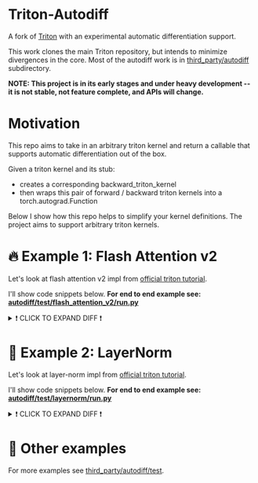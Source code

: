 # Triton-Autodiff

A fork of [Triton](https://github.com/openai/triton) with an experimental automatic differentiation support.

This work clones the main Triton repository, but intends to minimize
divergences in the core. Most of the autodiff work is in [third_party/autodiff](third_party/autodiff)
subdirectory.

**NOTE: This project is in its early stages and under heavy development -- it is not stable, not feature complete, and APIs will change.**


# Motivation

This repo aims to take in an arbitrary triton kernel and return a callable that supports automatic differentiation out of the box.

Given a triton kernel and its stub:
  - creates a corresponding backward_triton_kernel
  - then wraps this pair of forward / backward triton kernels into a torch.autograd.Function

Below I show how this repo helps to simplify your kernel definitions. The project aims to support arbitrary triton kernels.


# 🔥 Example 1: Flash Attention v2

Let's look at flash attention v2 impl from [official triton tutorial](https://github.com/triton-lang/triton/blob/105cb56487cd8a433b8fbfe9cc63c1f1c04a4b2a/python/tutorials/06-fused-attention.py).

I'll show code snippets below. **For end to end example see: [autodiff/test/flash_attention_v2/run.py](third_party/autodiff/test/flash_attention_v2/run.py)**

<details>
  <summary>❗ CLICK TO EXPAND DIFF ❗</summary>

```diff

+ # Define your forward kernel as usual:

+ # Unchanged (omitted for brevity)
@triton.jit
def _attn_fwd_inner
  ...

+ # Unchanged (omitted for brevity)
+ # temporary limitation: autotune is not supported for now
- @triton.autotune(list(filter(keep, configs)), key=["N_CTX", "HEAD_DIM"])
@triton.jit
def _attn_fwd
  ...


+ # No need to write backward kernels and backward stubs by hand anymore!

-@triton.jit
-def _attn_bwd_preprocess(O, DO,  #
-                         Delta,  #
-                         Z, H, N_CTX,  #
-                         BLOCK_M: tl.constexpr, HEAD_DIM: tl.constexpr  #
-                         ):
-    off_m = tl.program_id(0) * BLOCK_M + tl.arange(0, BLOCK_M)
-    off_hz = tl.program_id(1)
-    off_n = tl.arange(0, HEAD_DIM)
-    # load
-    o = tl.load(O + off_hz * HEAD_DIM * N_CTX + off_m[:, None] * HEAD_DIM + off_n[None, :])
-    do = tl.load(DO + off_hz * HEAD_DIM * N_CTX + off_m[:, None] * HEAD_DIM + off_n[None, :]).to(tl.float32)
-    delta = tl.sum(o * do, axis=1)
-    # write-back
-    tl.store(Delta + off_hz * N_CTX + off_m, delta)
-
-
-# The main inner-loop logic for computing dK and dV.
-@triton.jit
-def _attn_bwd_dkdv(dk, dv,  #
-                   Q, k, v, sm_scale,  #
-                   DO,  #
-                   M, D,  #
-                   # shared by Q/K/V/DO.
-                   stride_tok, stride_d,  #
-                   H, N_CTX, BLOCK_M1: tl.constexpr,  #
-                   BLOCK_N1: tl.constexpr,  #
-                   HEAD_DIM: tl.constexpr,  #
-                   # Filled in by the wrapper.
-                   start_n, start_m, num_steps,  #
-                   MASK: tl.constexpr):
-    offs_m = start_m + tl.arange(0, BLOCK_M1)
-    offs_n = start_n + tl.arange(0, BLOCK_N1)
-    offs_k = tl.arange(0, HEAD_DIM)
-    qT_ptrs = Q + offs_m[None, :] * stride_tok + offs_k[:, None] * stride_d
-    do_ptrs = DO + offs_m[:, None] * stride_tok + offs_k[None, :] * stride_d
-    # BLOCK_N1 must be a multiple of BLOCK_M1, otherwise the code wouldn't work.
-    tl.static_assert(BLOCK_N1 % BLOCK_M1 == 0)
-    curr_m = start_m
-    step_m = BLOCK_M1
-    for blk_idx in range(num_steps):
-        qT = tl.load(qT_ptrs)
-        # Load m before computing qk to reduce pipeline stall.
-        offs_m = curr_m + tl.arange(0, BLOCK_M1)
-        m = tl.load(M + offs_m)
-        qkT = tl.dot(k, qT)
-        pT = tl.math.exp2(qkT - m[None, :])
-        # Autoregressive masking.
-        if MASK:
-            mask = (offs_m[None, :] >= offs_n[:, None])
-            pT = tl.where(mask, pT, 0.0)
-        do = tl.load(do_ptrs)
-        # Compute dV.
-        ppT = pT
-        ppT = ppT.to(tl.float16)
-        dv += tl.dot(ppT, do)
-        # D (= delta) is pre-divided by ds_scale.
-        Di = tl.load(D + offs_m)
-        # Compute dP and dS.
-        dpT = tl.dot(v, tl.trans(do)).to(tl.float32)
-        dsT = pT * (dpT - Di[None, :])
-        dsT = dsT.to(tl.float16)
-        dk += tl.dot(dsT, tl.trans(qT))
-        # Increment pointers.
-        curr_m += step_m
-        qT_ptrs += step_m * stride_tok
-        do_ptrs += step_m * stride_tok
-    return dk, dv
-
-
-# the main inner-loop logic for computing dQ
-@triton.jit
-def _attn_bwd_dq(dq, q, K, V,  #
-                 do, m, D,
-                 # shared by Q/K/V/DO.
-                 stride_tok, stride_d,  #
-                 H, N_CTX,  #
-                 BLOCK_M2: tl.constexpr,  #
-                 BLOCK_N2: tl.constexpr,  #
-                 HEAD_DIM: tl.constexpr,
-                 # Filled in by the wrapper.
-                 start_m, start_n, num_steps,  #
-                 MASK: tl.constexpr):
-    offs_m = start_m + tl.arange(0, BLOCK_M2)
-    offs_n = start_n + tl.arange(0, BLOCK_N2)
-    offs_k = tl.arange(0, HEAD_DIM)
-    kT_ptrs = K + offs_n[None, :] * stride_tok + offs_k[:, None] * stride_d
-    vT_ptrs = V + offs_n[None, :] * stride_tok + offs_k[:, None] * stride_d
-    # D (= delta) is pre-divided by ds_scale.
-    Di = tl.load(D + offs_m)
-    # BLOCK_M2 must be a multiple of BLOCK_N2, otherwise the code wouldn't work.
-    tl.static_assert(BLOCK_M2 % BLOCK_N2 == 0)
-    curr_n = start_n
-    step_n = BLOCK_N2
-    for blk_idx in range(num_steps):
-        kT = tl.load(kT_ptrs)
-        vT = tl.load(vT_ptrs)
-        qk = tl.dot(q, kT)
-        p = tl.math.exp2(qk - m)
-        # Autoregressive masking.
-        if MASK:
-            offs_n = curr_n + tl.arange(0, BLOCK_N2)
-            mask = (offs_m[:, None] >= offs_n[None, :])
-            p = tl.where(mask, p, 0.0)
-        # Compute dP and dS.
-        dp = tl.dot(do, vT).to(tl.float32)
-        ds = p * (dp - Di[:, None])
-        ds = ds.to(tl.float16)
-        # Compute dQ.
-        # NOTE: We need to de-scale dq in the end, because kT was pre-scaled.
-        dq += tl.dot(ds, tl.trans(kT))
-        # Increment pointers.
-        curr_n += step_n
-        kT_ptrs += step_n * stride_tok
-        vT_ptrs += step_n * stride_tok
-    return dq
-
-
-@triton.jit
-def _attn_bwd(Q, K, V, sm_scale,  #
-              DO,  #
-              DQ, DK, DV,  #
-              M, D,
-              # shared by Q/K/V/DO.
-              stride_z, stride_h, stride_tok, stride_d,  #
-              H, N_CTX,  #
-              BLOCK_M1: tl.constexpr,  #
-              BLOCK_N1: tl.constexpr,  #
-              BLOCK_M2: tl.constexpr,  #
-              BLOCK_N2: tl.constexpr,  #
-              BLK_SLICE_FACTOR: tl.constexpr,  #
-              HEAD_DIM: tl.constexpr):
-    LN2: tl.constexpr = 0.6931471824645996  # = ln(2)
-
-    bhid = tl.program_id(2)
-    off_chz = (bhid * N_CTX).to(tl.int64)
-    adj = (stride_h * (bhid % H) + stride_z * (bhid // H)).to(tl.int64)
-    pid = tl.program_id(0)
-
-    # offset pointers for batch/head
-    Q += adj
-    K += adj
-    V += adj
-    DO += adj
-    DQ += adj
-    DK += adj
-    DV += adj
-    M += off_chz
-    D += off_chz
-
-    # load scales
-    offs_k = tl.arange(0, HEAD_DIM)
-
-    start_n = pid * BLOCK_N1
-    start_m = start_n
-
-    MASK_BLOCK_M1: tl.constexpr = BLOCK_M1 // BLK_SLICE_FACTOR
-    offs_n = start_n + tl.arange(0, BLOCK_N1)
-
-    dv = tl.zeros([BLOCK_N1, HEAD_DIM], dtype=tl.float32)
-    dk = tl.zeros([BLOCK_N1, HEAD_DIM], dtype=tl.float32)
-
-    # load K and V: they stay in SRAM throughout the inner loop.
-    k = tl.load(K + offs_n[:, None] * stride_tok + offs_k[None, :] * stride_d)
-    v = tl.load(V + offs_n[:, None] * stride_tok + offs_k[None, :] * stride_d)
-
-    num_steps = BLOCK_N1 // MASK_BLOCK_M1
-
-    dk, dv = _attn_bwd_dkdv(dk, dv,  #
-                            Q, k, v, sm_scale,  #
-                            DO,  #
-                            M, D,  #
-                            stride_tok, stride_d,  #
-                            H, N_CTX,  #
-                            MASK_BLOCK_M1, BLOCK_N1, HEAD_DIM,  #
-                            start_n, start_m, num_steps,  #
-                            MASK=True  #
-                            )
-
-    start_m += num_steps * MASK_BLOCK_M1
-    num_steps = (N_CTX - start_m) // BLOCK_M1
-
-    # Compute dK and dV for non-masked blocks.
-    dk, dv = _attn_bwd_dkdv(  #
-        dk, dv,  #
-        Q, k, v, sm_scale,  #
-        DO,  #
-        M, D,  #
-        stride_tok, stride_d,  #
-        H, N_CTX,  #
-        BLOCK_M1, BLOCK_N1, HEAD_DIM,  #
-        start_n, start_m, num_steps,  #
-        MASK=False  #
-    )
-
-    dv_ptrs = DV + offs_n[:, None] * stride_tok + offs_k[None, :] * stride_d
-    tl.store(dv_ptrs, dv)
-
-    # Write back dK.
-    dk *= sm_scale
-    dk_ptrs = DK + offs_n[:, None] * stride_tok + offs_k[None, :] * stride_d
-    tl.store(dk_ptrs, dk)
-
-    # THIS BLOCK DOES DQ:
-    start_m = pid * BLOCK_M2
-    end_n = start_m + BLOCK_M2
-
-    MASK_BLOCK_N2: tl.constexpr = BLOCK_N2 // BLK_SLICE_FACTOR
-    offs_m = start_m + tl.arange(0, BLOCK_M2)
-
-    q = tl.load(Q + offs_m[:, None] * stride_tok + offs_k[None, :] * stride_d)
-    dq = tl.zeros([BLOCK_M2, HEAD_DIM], dtype=tl.float32)
-    do = tl.load(DO + offs_m[:, None] * stride_tok + offs_k[None, :] * stride_d)
-
-    m = tl.load(M + offs_m)
-    m = m[:, None]
-
-    # Compute dQ for masked (diagonal) blocks.
-    # NOTE: This code scans each row of QK^T backward (from right to left,
-    # but inside each call to _attn_bwd_dq, from left to right), but that's
-    # not due to anything important.  I just wanted to reuse the loop
-    # structure for dK & dV above as much as possible.
-    num_steps = BLOCK_M2 // MASK_BLOCK_N2
-    dq = _attn_bwd_dq(dq, q, K, V,  #
-                      do, m, D,  #
-                      stride_tok, stride_d,  #
-                      H, N_CTX,  #
-                      BLOCK_M2, MASK_BLOCK_N2, HEAD_DIM,  #
-                      start_m, end_n - num_steps * MASK_BLOCK_N2, num_steps,  #
-                      MASK=True  #
-                      )
-    end_n -= num_steps * MASK_BLOCK_N2
-    # stage 2
-    num_steps = end_n // BLOCK_N2
-    dq = _attn_bwd_dq(dq, q, K, V,  #
-                      do, m, D,  #
-                      stride_tok, stride_d,  #
-                      H, N_CTX,  #
-                      BLOCK_M2, BLOCK_N2, HEAD_DIM,  #
-                      start_m, end_n - num_steps * BLOCK_N2, num_steps,  #
-                      MASK=False  #
-                      )
-    # Write back dQ.
-    dq_ptrs = DQ + offs_m[:, None] * stride_tok + offs_k[None, :] * stride_d
-    dq *= LN2
-    tl.store(dq_ptrs, dq)


+ # Define your forward stub as usual:

+ # The only change to your stub is to explicitly pass kernel function as the first argument
+ # Everything else is unchanged (omitted for brevity below "...")
- def stub_forward(ctx, q, k, v, causal, sm_scale):
+ def stub_forward(kernel, ctx, q, k, v, causal, sm_scale):
  ...
-  _attn_fwd[grid](
+  kernel[grid](
  ...


-def stub_backward(ctx, do):
-    q, k, v, o, M = ctx.saved_tensors
-    assert do.is_contiguous()
-    assert q.stride() == k.stride() == v.stride() == o.stride() == do.stride()
-    dq = torch.empty_like(q)
-    dk = torch.empty_like(k)
-    dv = torch.empty_like(v)
-    BATCH, N_HEAD, N_CTX = q.shape[:3]
-    PRE_BLOCK = 128
-    NUM_WARPS, NUM_STAGES = 4, 5
-    BLOCK_M1, BLOCK_N1, BLOCK_M2, BLOCK_N2 = 32, 128, 128, 32
-    BLK_SLICE_FACTOR = 2
-    RCP_LN2 = 1.4426950408889634  # = 1.0 / ln(2)
-    arg_k = k
-    arg_k = arg_k * (ctx.sm_scale * RCP_LN2)
-    PRE_BLOCK = 128
-    assert N_CTX % PRE_BLOCK == 0
-    pre_grid = (N_CTX // PRE_BLOCK, BATCH * N_HEAD)
-    delta = torch.empty_like(M)
-    _attn_bwd_preprocess[pre_grid](
-        o, do,  #
-        delta,  #
-        BATCH, N_HEAD, N_CTX,  #
-        BLOCK_M=PRE_BLOCK, HEAD_DIM=ctx.HEAD_DIM  #
-    )
-    grid = (N_CTX // BLOCK_N1, 1, BATCH * N_HEAD)
-    _attn_bwd[grid](
-        q, arg_k, v, ctx.sm_scale, do, dq, dk, dv,  #
-        M, delta,  #
-        q.stride(0), q.stride(1), q.stride(2), q.stride(3),  #
-        N_HEAD, N_CTX,  #
-        BLOCK_M1=BLOCK_M1, BLOCK_N1=BLOCK_N1,  #
-        BLOCK_M2=BLOCK_M2, BLOCK_N2=BLOCK_N2,  #
-        BLK_SLICE_FACTOR=BLK_SLICE_FACTOR,  #
-        HEAD_DIM=ctx.HEAD_DIM,  #
-        num_warps=NUM_WARPS,  #
-        num_stages=NUM_STAGES  #
-    )
-
-    return dq, dk, dv, None, None



causal=False
sm_scale=0.5

q = torch.empty((B, NUM_HEADS, SEQ_LEN, HEAD_DIM), dtype=dtype, device=DEVICE).normal_(mean=0.0, std=0.5)
k = torch.empty((B, NUM_HEADS, SEQ_LEN, HEAD_DIM), dtype=dtype, device=DEVICE).normal_(mean=0.0, std=0.5)
v = torch.empty((B, NUM_HEADS, SEQ_LEN, HEAD_DIM), dtype=dtype, device=DEVICE).normal_(mean=0.0, std=0.5)

grid = (triton.cdiv(q.shape[2], BLOCK_M), q.shape[0] * q.shape[1], 1)


#### backward ####

# in your case, upstream gradient can come from next torch operation which was called on the output of your kernel ("my_out" below)
upstream = torch.randn_like(q)

q.requires_grad = True
k.requires_grad = True
v.requires_grad = True

+ from triton.backends.autodiff import autodiff, right_partial

+ # temporary limitation:
+ #   here need right_partial because binding trailing arguments (not arguments at the beginning), because kernel signature
+ #   happen to have these at the end. Now this uses the stub which only needs grad args (non grad args have been bound)
+ stub = right_partial(stub, causal, sm_scale)

+ my_op, bwd_kernel = autodiff(kernel, stub, grid, idx_upstream=5, non_stub_args_idxs=[3])

+ # temporary limitation: run stub once before calling my_op
+ stub(bwd_kernel, q, k, v)

+ my_out = my_op(q, k, v)
+ my_out.backward(upstream)

+ # now grads have been populated for: q.grad, k.grad, v.grad
```

</details>




# 🧪 Example 2: LayerNorm

Let's look at layer-norm impl from [official triton tutorial](https://triton-lang.org/main/getting-started/tutorials/05-layer-norm.html#sphx-glr-getting-started-tutorials-05-layer-norm-py).

I'll show code snippets below. **For end to end example see: [autodiff/test/layernorm/run.py](third_party/autodiff/test/layernorm/run.py)**

<details>
  <summary>❗ CLICK TO EXPAND DIFF ❗</summary>

```diff

+ # Define your forward kernel as usual:

+ # Unchanged (omitted for brevity)

@triton.jit
def _layer_norm_fwd_fused


+ # No need to write backward kernels and backward stubs by hand anymore!

-@triton.jit
-def _layer_norm_bwd_dx_fused(DX,  # pointer to the input gradient
-                             DY,  # pointer to the output gradient
-                             DW,  # pointer to the partial sum of weights gradient
-                             DB,  # pointer to the partial sum of biases gradient
-                             X,  # pointer to the input
-                             W,  # pointer to the weights
-                             Mean,  # pointer to the mean
-                             Rstd,  # pointer to the 1/std
-                             Lock,  # pointer to the lock
-                             stride,  # how much to increase the pointer when moving by 1 row
-                             N,  # number of columns in X
-                             GROUP_SIZE_M: tl.constexpr, BLOCK_SIZE_N: tl.constexpr):
-    # Map the program id to the elements of X, DX, and DY it should compute.
-    row = tl.program_id(0)
-    cols = tl.arange(0, BLOCK_SIZE_N)
-    mask = cols < N
-    X += row * stride
-    DY += row * stride
-    DX += row * stride
-    # Offset locks and weights/biases gradient pointer for parallel reduction
-    lock_id = row % GROUP_SIZE_M
-    Lock += lock_id
-    Count = Lock + GROUP_SIZE_M
-    DW = DW + lock_id * N + cols
-    DB = DB + lock_id * N + cols
-    # Load data to SRAM
-    x = tl.load(X + cols, mask=mask, other=0).to(tl.float32)
-    dy = tl.load(DY + cols, mask=mask, other=0).to(tl.float32)
-    w = tl.load(W + cols, mask=mask).to(tl.float32)
-    mean = tl.load(Mean + row)
-    rstd = tl.load(Rstd + row)
-    # Compute dx
-    xhat = (x - mean) * rstd
-    wdy = w * dy
-    xhat = tl.where(mask, xhat, 0.)
-    wdy = tl.where(mask, wdy, 0.)
-    c1 = tl.sum(xhat * wdy, axis=0) / N
-    c2 = tl.sum(wdy, axis=0) / N
-    dx = (wdy - (xhat * c1 + c2)) * rstd
-    # Write dx
-    tl.store(DX + cols, dx, mask=mask)
-    # Accumulate partial sums for dw/db
-    partial_dw = (dy * xhat).to(w.dtype)
-    partial_db = (dy).to(w.dtype)
-    while tl.atomic_cas(Lock, 0, 1) == 1:
-        pass
-    count = tl.load(Count)
-    # First store doesn't accumulate
-    if count == 0:
-        tl.atomic_xchg(Count, 1)
-    else:
-        partial_dw += tl.load(DW, mask=mask)
-        partial_db += tl.load(DB, mask=mask)
-    tl.store(DW, partial_dw, mask=mask)
-    tl.store(DB, partial_db, mask=mask)
-
-    # need a barrier to ensure all threads finished before
-    # releasing the lock
-    tl.debug_barrier()
-
-    # Release the lock
-    tl.atomic_xchg(Lock, 0)
-
-
-@triton.jit
-def _layer_norm_bwd_dwdb(DW,  # pointer to the partial sum of weights gradient
-                         DB,  # pointer to the partial sum of biases gradient
-                         FINAL_DW,  # pointer to the weights gradient
-                         FINAL_DB,  # pointer to the biases gradient
-                         M,  # GROUP_SIZE_M
-                         N,  # number of columns
-                         BLOCK_SIZE_M: tl.constexpr, BLOCK_SIZE_N: tl.constexpr):
-    # Map the program id to the elements of DW and DB it should compute.
-    pid = tl.program_id(0)
-    cols = pid * BLOCK_SIZE_N + tl.arange(0, BLOCK_SIZE_N)
-    dw = tl.zeros((BLOCK_SIZE_M, BLOCK_SIZE_N), dtype=tl.float32)
-    db = tl.zeros((BLOCK_SIZE_M, BLOCK_SIZE_N), dtype=tl.float32)
-    # Iterate through the rows of DW and DB to sum the partial sums.
-    for i in range(0, M, BLOCK_SIZE_M):
-        rows = i + tl.arange(0, BLOCK_SIZE_M)
-        mask = (rows[:, None] < M) & (cols[None, :] < N)
-        offs = rows[:, None] * N + cols[None, :]
-        dw += tl.load(DW + offs, mask=mask, other=0.)
-        db += tl.load(DB + offs, mask=mask, other=0.)
-    # Write the final sum to the output.
-    sum_dw = tl.sum(dw, axis=0)
-    sum_db = tl.sum(db, axis=0)
-    tl.store(FINAL_DW + cols, sum_dw, mask=cols < N)
-    tl.store(FINAL_DB + cols, sum_db, mask=cols < N)





+ # Define your forward stub as usual:

+ # The only change to your stub is to explicitly pass kernel function as the first argument
+ # Everything else is unchanged (omitted for brevity below "...")
- def stub_forward(ctx, x, normalized_shape, weight, bias, eps):
+ def stub_forward(kernel, ctx, x, normalized_shape, weight, bias, eps):
  ...
-  _layer_norm_fwd_fused[grid](
+  kernel[grid](
  ...


-def stub_backward(ctx, dy):
-    x, w, b, m, v = ctx.saved_tensors
-    # heuristics for amount of parallel reduction stream for DW/DB
-    N = w.shape[0]
-    GROUP_SIZE_M = 64
-    if N <= 8192: GROUP_SIZE_M = 96
-    if N <= 4096: GROUP_SIZE_M = 128
-    if N <= 1024: GROUP_SIZE_M = 256
-    # allocate output
-    locks = torch.zeros(2 * GROUP_SIZE_M, dtype=torch.int32, device=w.device)
-    _dw = torch.zeros((GROUP_SIZE_M, N), dtype=x.dtype, device=w.device)
-    _db = torch.zeros((GROUP_SIZE_M, N), dtype=x.dtype, device=w.device)
-    dw = torch.empty((N, ), dtype=w.dtype, device=w.device)
-    db = torch.empty((N, ), dtype=w.dtype, device=w.device)
-    dx = torch.empty_like(dy)
-    # enqueue kernel using forward pass heuristics
-    # also compute partial sums for DW and DB
-    x_arg = x.reshape(-1, x.shape[-1])
-    M, N = x_arg.shape
-    _layer_norm_bwd_dx_fused[(M, )](  #
-        dx, dy, _dw, _db, x, w, m, v, locks,  #
-        x_arg.stride(0), N,  #
-        BLOCK_SIZE_N=ctx.BLOCK_SIZE,  #
-        GROUP_SIZE_M=GROUP_SIZE_M,  #
-        num_warps=ctx.num_warps)
-    grid = lambda meta: (triton.cdiv(N, meta['BLOCK_SIZE_N']), )
-    # accumulate partial sums in separate kernel
-    _layer_norm_bwd_dwdb[grid](
-        _dw, _db, dw, db, min(GROUP_SIZE_M, M), N,  #
-        BLOCK_SIZE_M=32,  #
-        BLOCK_SIZE_N=128, num_ctas=1)
-    return dx, None, dw, db, None



+ # temporary limitation:
- dtype = torch.float16
+ dtype = torch.float32


x_shape = (M, N)
w_shape = (N, )
weight = torch.rand(w_shape, dtype=dtype, device=DEVICE, requires_grad=True)
bias = torch.rand(w_shape, dtype=dtype, device=DEVICE, requires_grad=True)
x = -2.3 + 0.5 * torch.randn(x_shape, dtype=dtype, device=DEVICE)


#### test backward ####

# in your case, upstream gradient can come from next torch operation which was called on the output of your kernel ("my_out" below)
upstream = .1 * torch.randn_like(x)

x.requires_grad = True
weight.requires_grad = True
bias.requires_grad = True

+ from triton.backends.autodiff import autodiff

+ my_op, bwd_kernel = autodiff(kernel, stub, grid=(M,), non_stub_args_idxs=[4,5], idx_upstream=1)

+ # temporary limitation: run stub once before calling my_op
+ stub(bwd_kernel, x, weight, bias)

+ my_out = my_op(x, weight, bias)
+ my_out.backward(upstream)

+ # now grads have been populated for: x.grad, weight.grad, bias.grad
```

</details>



# 🔧 Other examples

<!-- **See 10 more examples in [third_party/autodiff/test](backend/autodiff/test)**. -->
For more examples see [third_party/autodiff/test](third_party/autodiff/test).


<!-- 
# How to use it?

TBD: For now see examples at [third_party/autodiff/test](third_party/autodiff/test). -->



<!--

---

# Upstream README


<div align="center">
  <img src="https://lh5.googleusercontent.com/wzQKEsTFkrgNQO9JjhGH5wFvslJr1saLtLaJ_a6Fp_gNENpvt3VG7BmztwngU9hFJaU4CPwGiw1opQtDvTkLrxWRbO_a12Q-pdESWHgtmheIHcPbOL5ZMC4TSiJVe5ty1w=w3517" alt="Triton logo">
</div>

| **`Documentation`** | **`Nightly Wheels`** |
|-------------------- | -------------------- |
| [![Documentation](https://github.com/triton-lang/triton/actions/workflows/documentation.yml/badge.svg)](https://triton-lang.org/) | [![Wheels](https://github.com/triton-lang/triton/actions/workflows/wheels.yml/badge.svg?branch=release/2.0.x)](https://github.com/triton-lang/triton/actions/workflows/wheels.yml) |

# Triton

This is the development repository of Triton, a language and compiler for writing highly efficient custom Deep-Learning primitives. The aim of Triton is to provide an open-source environment to write fast code at higher productivity than CUDA, but also with higher flexibility than other existing DSLs.

The foundations of this project are described in the following MAPL2019 publication: [Triton: An Intermediate Language and Compiler for Tiled Neural Network Computations](http://www.eecs.harvard.edu/~htk/publication/2019-mapl-tillet-kung-cox.pdf). Please consider citing this work if you use Triton!

The [official documentation](https://triton-lang.org) contains installation instructions and tutorials.  See also these third-party [Triton puzzles](https://github.com/srush/Triton-Puzzles), which can all be run using the Triton interpreter -- no GPU required.

# Quick Installation

You can install the latest stable release of Triton from pip:

```shell
pip install triton
```

Binary wheels are available for CPython 3.9-3.13.

# Enabling Blackwell Support

The main branch now features support for NVIDIA Blackwell GPUs using 5th
generation tensor cores. To enable this, you will need two additional steps:

1. Build a pre-release PyTorch from source with CUDA 12.8
2. Build triton from the latest source


First, to build pytorch you need to have CUDA 12.8 installed locally. If not,
follow the [instructions for your platform](https://developer.nvidia.com/cuda-downloads)
```bash
# Clone and checkout pytorch 2.6 release candidate
git clone https://github.com/pytorch/pytorch
cd pytorch
git checkout v2.6.0-rc9
git submodule sync
git submodule update --init --recursive -j 8

# Install build dependencies (assumes you already have a system compiler)
pip install -r requirements.txt
pip install mkl-static mkl-include wheel

# Build PyTorch (will take a long time)
export CUDA_HOME=/usr/local/cuda-12.8
export CUDA_PATH=$CUDA_HOME
export TORCH_CUDA_ARCH_LIST=Blackwell
python setup.py develop

# Optional, package build into a wheel to install on other machines.
python setup.py bdist_wheel
ls dist  # Wheel should be output in this directory
```

Note that if you use the domain libraries (`torchvision`, `torchtext`,
`torchaudio`, etc.) these will need to be built from source as well, otherwise
their custom PyTorch extensions will not work.

Finally, follow the instructions below to install triton from source.

# Install from source

```shell
git clone https://github.com/triton-lang/triton.git
cd triton

pip install ninja cmake wheel pybind11 # build-time dependencies
pip install -e python
```

Or with a virtualenv:

```shell
git clone https://github.com/triton-lang/triton.git
cd triton

python -m venv .venv --prompt triton
source .venv/bin/activate

pip install ninja cmake wheel pybind11 # build-time dependencies
pip install -e python
```

# Building with a custom LLVM

Triton uses LLVM to generate code for GPUs and CPUs.  Normally, the Triton build
downloads a prebuilt LLVM, but you can also build LLVM from source and use that.

LLVM does not have a stable API, so the Triton build will not work at an
arbitrary LLVM version.

1. Find the version of LLVM that Triton builds against.  Check
`cmake/llvm-hash.txt` to see the current version. For example, if it says:
       49af6502c6dcb4a7f7520178bd14df396f78240c

   This means that the version of Triton you have builds against
   [LLVM](https://github.com/llvm/llvm-project) 49af6502.

2. `git checkout` LLVM at this revision.  Optionally, make additional
   modifications to LLVM.

3. [Build LLVM](https://llvm.org/docs/CMake.html).  For example, you might run

       $ cd $HOME/llvm-project  # your clone of LLVM.
       $ mkdir build
       $ cd build
       $ cmake -G Ninja -DCMAKE_BUILD_TYPE=Release -DLLVM_ENABLE_ASSERTIONS=ON ../llvm -DLLVM_ENABLE_PROJECTS="mlir;llvm" -DLLVM_TARGETS_TO_BUILD="host;NVPTX;AMDGPU"
       $ ninja

4. Grab a snack, this will take a while.

5. Build Triton as above, but set the following environment variables.

       # Modify as appropriate to point to your LLVM build.
       $ export LLVM_BUILD_DIR=$HOME/llvm-project/build

       $ cd <triton install>
       $ LLVM_INCLUDE_DIRS=$LLVM_BUILD_DIR/include \
         LLVM_LIBRARY_DIR=$LLVM_BUILD_DIR/lib \
         LLVM_SYSPATH=$LLVM_BUILD_DIR \
         pip install -e python

# Tips for building

- Set `TRITON_BUILD_WITH_CLANG_LLD=true` as an environment variable to use clang
  and lld.  lld in particular results in faster builds.

- Set `TRITON_BUILD_WITH_CCACHE=true` to build with ccache.

- Set `TRITON_HOME=/some/path` to change the location of the `.triton`
  directory where Triton's cache is located and downloads are stored
  during the build. By default, this is the user's home directory. It
  can be changed anytime.

- Pass `--no-build-isolation` to `pip install` to make nop builds faster.
  Without this, every invocation of `pip install` uses a different symlink to
  cmake, and this forces ninja to rebuild most of the `.a` files.

- vscode intellisense has some difficulty figuring out how to build Triton's C++
  (probably because, in our build, users don't invoke cmake directly, but
  instead use setup.py).  Teach vscode how to compile Triton as follows.

    - Do a local build. Run command `pip install -e python`
    - Get the full path to the `compile_commands.json` file produced by the build:
      `find python/build -name 'compile_commands.json' | xargs readlink -f`.
      You might get a full path similar to `/Users/{username}/triton/python/build/cmake.macosx-11.1-arm64-cpython-3.12/compile_commands.json`
    - In vscode, install the
      [C/C++
      extension](https://marketplace.visualstudio.com/items?itemName=ms-vscode.cpptools),
      then open the command palette (`Shift + Command + P` on Mac, or `Shift +
      Ctrl + P` on Windows/Linux) and open `C/C++: Edit Configurations (UI)`.
    - Open "Advanced Settings" and paste the full path to
      `compile_commands.json` into the "Compile Commands" textbox.

# Running tests

There currently isn't a turnkey way to run all the Triton tests, but you can
follow the following recipe.

```shell
# One-time setup.  Note this will reinstall local Triton because torch
# overwrites it with the public version.
$ make dev-install

# To run all tests (requires a GPU)
$ make test

# Or, to run tests without a gpu
$ make test-nogpu
```

# Tips for hacking

For detailed instructions on how to debug Triton's frontend, please refer to this [tutorial](https://triton-lang.org/main/programming-guide/chapter-3/debugging.html). The following includes additional tips for hacking on Triton's backend.

**Helpful environment variables**

- `MLIR_ENABLE_DUMP=1` dumps the IR before every MLIR pass Triton runs, for all
   kernels. Use `MLIR_ENABLE_DUMP=kernelName` to dump for a specific kernel only.
  - Triton cache can interfere with the dump. In cases where `MLIR_ENABLE_DUMP=1` does not work, try cleaning your triton cache: `rm -r ~/.triton/cache/*`
- `MLIR_DUMP_PATH` specifies where `MLIR_ENABLE_DUMP` will dump to. If unset will dump to stderr.
- `LLVM_IR_ENABLE_DUMP=1` dumps the IR before every pass run over the LLVM IR.
- `TRITON_REPRODUCER_PATH=<reproducer_path>` will generate an MLIR reproducer file
  at `<reproducer_path>` before each MLIR compiler stage. If any of the stages fail,
  `<reproducer_path>` will be a local MLIR reproducer captured right before the failing pass.
- `TRITON_INTERPRET=1` uses the Triton interpreter instead of running on the
  GPU.  You can insert Python breakpoints in your kernel code!
- `TRITON_ENABLE_LLVM_DEBUG=1` passes `-debug` to LLVM, printing a lot of
  debugging information to stdout.  If this is too noisy, run with just
  `TRITON_LLVM_DEBUG_ONLY` instead to limit the output.

  An alternative way to reduce output noisiness is running with
  `LLVM_IR_ENABLE_DUMP=1`, extract the IR before the LLVM pass of interest, and
  then run LLVM's `opt` standalone, perhaps passing `-debug-only=foo` on the
  command line.
- `TRITON_LLVM_DEBUG_ONLY=<comma-separated>` is the equivalent of LLVM's
  `-debug-only` command-line option. This limits the LLVM debug output to
  specific pass or component names (which are specified using `#define
  DEBUG_TYPE` throughout LLVM and Triton) in order to allow the debug output to
  be less noisy. `TRITON_LLVM_DEBUG_ONLY` allows for one or more comma
  separated values to be specified (eg
  `TRITON_LLVM_DEBUG_ONLY="tritongpu-remove-layout-conversions"` or
  `TRITON_LLVM_DEBUG_ONLY="tritongpu-remove-layout-conversions,regalloc"`).
- `TRITON_ENABLE_ASAN=1` invokes the LLVM address sanitizer for
  memory leak and out of bounds access detection. Currently only supported on the AMD
  backend. This must be run using the ASAN libraries documented [here](https://rocm.docs.amd.com/projects/llvm-project/en/latest/conceptual/using-gpu-sanitizer.html).

  When enabling the address sanitizer it is recommended to disable various memory caching strategies
  both within the ROCm stack and PyTorch. This will give the address sanitizer the best chance at finding the
  memory fault where it originates. See this [test](https://github.com/triton-lang/triton/blob/main/third_party/amd/python/test/test_address_sanitizer.py) for more details.

- `USE_IR_LOC={ttir,ttgir}` reparses the IR such that the location information
  will be the line number of the IR file with that particular extension,
  instead of line number of the python file. This can provide a direct mapping
  from the IR to llir/ptx. When used with performance tools, it can provide a
  breakdown on IR instructions.
- `TRITON_PRINT_AUTOTUNING=1` prints out the best autotuning config and total time
  spent for each kernel after autotuning is complete.
- `DISABLE_LLVM_OPT` will disable llvm optimizations for make_llir and make_ptx
  if its value is true when parsing as Bool. Otherwise, it will be parsed as a list
  of flags to disable llvm optimizations. One usage case is
  `DISABLE_LLVM_OPT="disable-lsr"`
  Loop strength reduction is known to cause up to 10% performance changes for
  certain kernels with register pressure.
- `TRITON_ALWAYS_COMPILE=1` forces to compile kernels regardless of cache hit.
- `MLIR_ENABLE_TIMING` dumps the timing information for each MLIR pass.
- `LLVM_ENABLE_TIMING` dumps the timing information for each LLVM pass.
- `TRITON_DEFAULT_FP_FUSION` overrides the default behavior of allowing fp fusion (mul+add->fma).
- `MLIR_ENABLE_DIAGNOSTICS=<comma-separated>` controls diagnostic emission in MLIR.
  Options are: `warnings`, `remarks`, `stacktraces`, `operations`.
  Use comma-separated values to customize output. For example,
  `MLIR_ENABLE_DIAGNOSTICS=remarks,operations` enables remarks and IR operations,
  while `MLIR_ENABLE_DIAGNOSTICS=warnings,stacktraces` enables warnings with
  stacktraces. By default, only errors are shown. Setting `warnings` includes
  errors and warnings; `remarks` includes errors, warnings, and remarks.
- `MLIR_ENABLE_REMARK` is deprecated. Please use `MLIR_ENABLE_DIAGNOSTICS=remarks`.
- `TRITON_KERNEL_DUMP` enables the dumping of the IR from each compilation stage and the final ptx/amdgcn.
- `TRITON_DUMP_DIR` specifies the directory to save the dumped IR and ptx/amdgcn when `TRITON_KERNEL_DUMP` is set to 1.
- `TRITON_KERNEL_OVERRIDE` enables the override of the compiled kernel with a user-specified IR/ptx/amdgcn at the beginning of each compilation stage.
- `TRITON_OVERRIDE_DIR` specifies the directory from which to load the IR/ptx/amdgcn files when `TRITON_KERNEL_OVERRIDE` is set to 1.
- `TRITON_F32_DEFAULT` sets the default input precision of `tl.dot` when using 32-bit floats, which can be either `ieee`, `tf32`, or `tf32x3`.

**Kernel Override Steps**

```bash
export TRITON_ALWAYS_COMPILE=1
export TRITON_KERNEL_DUMP=1
export TRITON_DUMP_DIR=<dump_dir>
export TRITON_KERNEL_OVERRIDE=1
export TRITON_OVERRIDE_DIR=<override_dir>
# Step 1: Run the kernel once to dump kernel's IRs and ptx/amdgcn in $TRITON_DUMP_DIR
# Step 2: Copy $TRITON_DUMP_DIR/<kernel_hash> to $TRITON_OVERRIDE_DIR
# Step 3: Delete the stages that you do not want to override and modify the stage you do want to override
# Step 4: Run the kernel again to see the overridden result
```


# Changelog

Version 2.0 is out! New features include:

- Many, many bug fixes
- Performance improvements
- Backend rewritten to use MLIR
- Support for kernels that contain back-to-back matmuls (e.g., flash attention)

# Contributing

Community contributions are more than welcome, whether it be to fix bugs or to add new features at [github](https://github.com/triton-lang/triton/). For more detailed instructions, please visit our [contributor's guide](CONTRIBUTING.md).

# Compatibility

Supported Platforms:

- Linux

Supported Hardware:

- NVIDIA GPUs (Compute Capability 8.0+)
- AMD GPUs (ROCm 6.2+)
- Under development: CPUs

# Development Container (Dev Container)

**Dev Containers** for the Triton project are available from
the [triton-dev-containers repository](https://github.com/redhat-et/triton-dev-containers)

### Key Benefits:
- **Consistency**: All developers can work with the same development
  environment, ensuring uniform behavior across different systems.
- **Isolation**: The container prevents potential conflicts with software
  installed on your local machine.
- **Portability**: Easily share the development environment with team members,
  minimizing onboarding time and setup issues.

### How to Use the Dev Container:

For detailed instructions on how to use the dev containers please see
the [dev container user guide](https://github.com/redhat-et/triton-dev-containers/blob/main/.devcontainer/devcontainer.md)
-->
